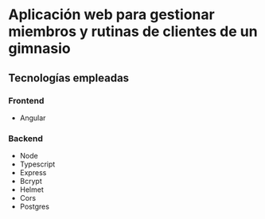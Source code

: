 # Aplicación web para gestionar miembros y rutinas de clientes de un gimnasio

## Tecnologías empleadas

### Frontend

- Angular

### Backend

- Node
- Typescript
- Express
- Bcrypt
- Helmet
- Cors
- Postgres
